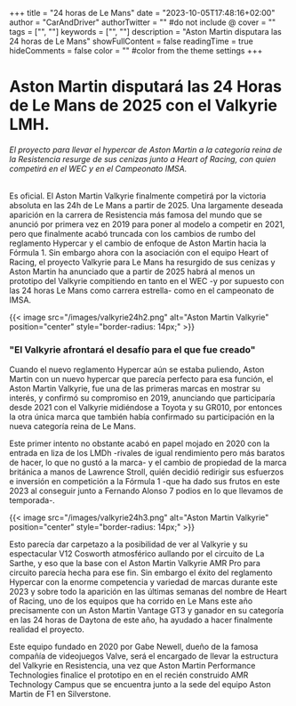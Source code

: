 +++
title = "24 horas de Le Mans"
date = "2023-10-05T17:48:16+02:00"
author = "CarAndDriver"
authorTwitter = "" #do not include @
cover = ""
tags = ["", ""]
keywords = ["", ""]
description = "Aston Martin disputara las 24 horas de Le Mans"
showFullContent = false
readingTime = true
hideComments = false
color = "" #color from the theme settings
+++

# Aston Martin disputará las 24 Horas de Le Mans de 2025 con el Valkyrie LMH.

###### El proyecto para llevar el hypercar de Aston Martin a la categoría reina de la Resistencia resurge de sus cenizas junto a Heart of Racing, con quien competirá en el WEC y en el Campeonato IMSA.

Es oficial. El Aston Martin Valkyrie finalmente competirá por la victoria absoluta en las 24h de Le Mans a partir de 2025. Una largamente deseada aparición en la carrera de Resistencia más famosa del mundo que se anunció por primera vez en 2019 para poner al modelo a competir en 2021, pero que finalmente acabó truncada con los cambios de rumbo del reglamento Hypercar y el cambio de enfoque de Aston Martin hacia la Fórmula 1. Sin embargo ahora con la asociación con el equipo Heart of Racing, el proyecto Valkyrie para Le Mans ha resurgido de sus cenizas y Aston Martin ha anunciado que a partir de 2025 habrá al menos un prototipo del Valkyrie compitiendo en tanto en el WEC -y por supuesto con las 24 horas Le Mans como carrera estrella- como en el campeonato de IMSA.

{{< image src="/images/valkyrie24h2.png" alt="Aston Martin Valkyrie" position="center" style="border-radius: 14px;" >}}

### "El Valkyrie afrontará el desafío para el que fue creado"

Cuando el nuevo reglamento Hypercar aún se estaba puliendo, Aston Martin con un nuevo hypercar que parecía perfecto para esa función, el Aston Martin Valkyrie, fue una de las primeras marcas en mostrar su interés, y confirmó su compromiso en 2019, anunciando que participaría desde 2021 con el Valkyrie midiéndose a Toyota y su GR010, por entonces la otra única marca que también había confirmado su participación en la nueva categoría reina de Le Mans.

Este primer intento no obstante acabó en papel mojado en 2020 con la entrada en liza de los LMDh -rivales de igual rendimiento pero más baratos de hacer, lo que no gustó a la marca- y el cambio de propiedad de la marca británica a manos de Lawrence Stroll, quién decidió redirigir sus esfuerzos e inversión en competición a la Fórmula 1 -que ha dado sus frutos en este 2023 al conseguir junto a Fernando Alonso 7 podios en lo que llevamos de temporada-.

{{< image src="/images/valkyrie24h3.png" alt="Aston Martin Valkyrie" position="center" style="border-radius: 14px;" >}}

Esto parecía dar carpetazo a la posibilidad de ver al Valkyrie y su espectacular V12 Cosworth atmosférico aullando por el circuito de La Sarthe, y eso que la base con el Aston Martin Valkyrie AMR Pro para circuito parecía hecha para ese fin. Sin embargo el éxito del reglamento Hypercar con la enorme competencia y variedad de marcas durante este 2023 y sobre todo la aparición en las últimas semanas del nombre de Heart of Racing, uno de los equipos que ha corrido en Le Mans este año precisamente con un Aston Martin Vantage GT3 y ganador en su categoría en las 24 horas de Daytona de este año, ha ayudado a hacer finalmente realidad el proyecto.

Este equipo fundado en 2020 por Gabe Newell, dueño de la famosa compañía de videojuegos Valve, será el encargado de llevar la estructura del Valkyrie en Resistencia, una vez que Aston Martin Performance Technologies finalice el prototipo en en el recién construido AMR Technology Campus que se encuentra junto a la sede del equipo Aston Martin de F1 en Silverstone.

